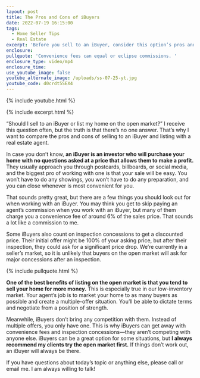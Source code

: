 ```yaml
---
layout: post
title: The Pros and Cons of iBuyers
date: 2022-07-19 16:15:00
tags:
  - Home Seller Tips
  - Real Estate
excerpt: 'Before you sell to an iBuyer, consider this option’s pros and cons. '
enclosure:
pullquote: 'Convenience fees can equal or eclipse commissions. '
enclosure_type: video/mp4
enclosure_time:
use_youtube_image: false
youtube_alternate_image: /uploads/ss-07-25-yt.jpg
youtube_code: d0crdt5SEX4
---
```

{% include youtube.html %}

{% include excerpt.html %}

“Should I sell to an iBuyer or list my home on the open market?” I receive this question often, but the truth is that there’s no one answer. That’s why I want to compare the pros and cons of selling to an iBuyer and listing with a real estate agent.&nbsp;

In case you don’t know, **an iBuyer is an investor who will purchase your home with no questions asked at a price that allows them to make a profit.** They usually approach you through postcards, billboards, or social media, and the biggest pro of working with one is that your sale will be easy. You won’t have to do any showings, you won’t have to do any preparation, and you can close whenever is most convenient for you.&nbsp;

That sounds pretty great, but there are a few things you should look out for when working with an iBuyer. You may think you get to skip paying an agent’s commission when you work with an iBuyer, but many of them charge you a convenience fee of around 6% of the sales price. That sounds a lot like a commission to me.&nbsp;

Some iBuyers also count on inspection concessions to get a discounted price. Their initial offer might be 100% of your asking price, but after their inspection, they could ask for a significant price drop. We’re currently in a seller’s market, so it is unlikely that buyers on the open market will ask for major concessions after an inspection.&nbsp;

{% include pullquote.html %}

**One of the best benefits of listing on the open market is that you tend to sell your home for more money.** This is especially true in our low-inventory market. Your agent’s job is to market your home to as many buyers as possible and create a multiple-offer situation. You’ll be able to dictate terms and negotiate from a position of strength.&nbsp;

Meanwhile, iBuyers don’t bring any competition with them. Instead of multiple offers, you only have one. This is why iBuyers can get away with convenience fees and inspection concessions—they aren’t competing with anyone else. iBuyers can be a great option for some situations, but **I always recommend my clients try the open market first.** If things don’t work out, an iBuyer will always be there.

If you have questions about today’s topic or anything else, please call or email me. I am always willing to talk\!&nbsp;
